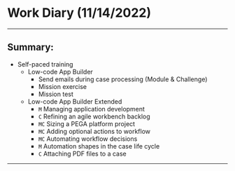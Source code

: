 # Work Diary (11/14/2022)

---
## Summary:

- Self-paced training
    * Low-code App Builder
        - Send emails during case processing (Module & Challenge)
        - Mission exercise
        - Mission test
    * Low-code App Builder Extended
        - `M` Managing application development
        - `C` Refining an agile workbench backlog
        - `MC` Sizing a PEGA platform project
        - `MC` Adding optional actions to workflow
        - `MC` Automating workflow decisions
        - `M` Automation shapes in the case life cycle
        - `C` Attaching PDF files to a case
---